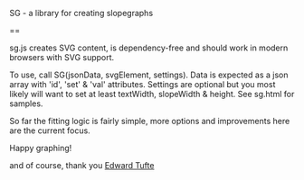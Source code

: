 SG - a library for creating slopegraphs

==

sg.js creates SVG content, is dependency-free and should work in modern browsers with SVG support. 

To use, call SG(jsonData, svgElement, settings). Data is expected as a json array with 'id', 'set' & 'val' attributes. Settings are optional but you most likely will want to set at least textWidth, slopeWidth & height. See sg.html for samples.

So far the fitting logic is fairly simple, more options and improvements here are the current focus.

Happy graphing!

and of course, thank you [Edward Tufte](http://www.edwardtufte.com/bboard/q-and-a-fetch-msg?msg_id=0003nk)